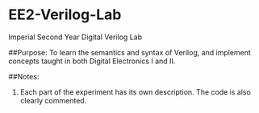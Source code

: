 # EE2-Verilog-Lab
Imperial Second Year Digital Verilog Lab

##Purpose:
To learn the semantics and syntax of Verilog, and implement concepts taught in both Digital Electronics I and II.

##Notes:
1.  Each part of the experiment has its own description. The code is also clearly commented.

